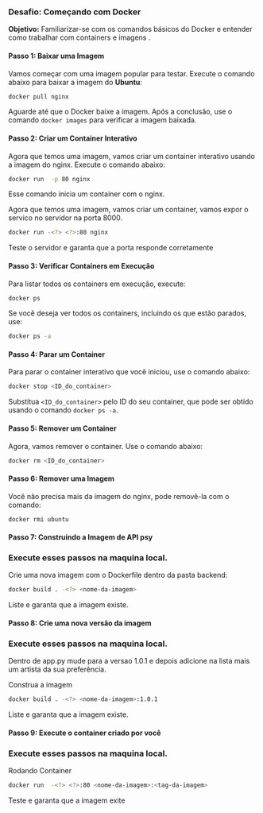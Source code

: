 ### Desafio: **Começando com Docker**

**Objetivo:** Familiarizar-se com os comandos básicos do Docker e entender como trabalhar com containers e imagens .

#### Passo 1: Baixar uma Imagem

Vamos começar com uma imagem popular para testar. Execute o comando abaixo para baixar a imagem do **Ubuntu**:

```bash
docker pull nginx
```

Aguarde até que o Docker baixe a imagem. Após a conclusão, use o comando `docker images` para verificar a imagem baixada.

#### Passo 2: Criar um Container Interativo

Agora que temos uma imagem, vamos criar um container interativo usando a imagem do nginx. Execute o comando abaixo:

```bash
docker run  -p 80 nginx
```

Esse comando inicia um container com o nginx.

Agora que temos uma imagem, vamos criar um container, vamos expor o servico no servidor na porta 8000.
```bash
docker run -<?> <?>:80 nginx
```

Teste o servidor e garanta que a porta responde corretamente

#### Passo 3: Verificar Containers em Execução

Para listar todos os containers em execução, execute:

```bash
docker ps
```

Se você deseja ver todos os containers, incluindo os que estão parados, use:

```bash
docker ps -a
```

#### Passo 4: Parar um Container

Para parar o container interativo que você iniciou, use o comando abaixo:

```bash
docker stop <ID_do_container>
```

Substitua `<ID_do_container>` pelo ID do seu container, que pode ser obtido usando o comando `docker ps -a`.

#### Passo 5: Remover um Container

Agora, vamos remover o container. Use o comando abaixo:

```bash
docker rm <ID_do_container>
```

#### Passo 6: Remover uma Imagem

Você não precisa mais da imagem do nginx, pode removê-la com o comando:

```bash
docker rmi ubuntu
```
#### Passo 7: Construindo a Imagem de API psy
### Execute esses passos na maquina local.


Crie uma nova imagem com o Dockerfile dentro da pasta backend:

```bash
docker build . -<?> <nome-da-imagem>
```

Liste e garanta que a imagem existe.

#### Passo 8: Crie uma nova versão da imagem
### Execute esses passos na maquina local.


Dentro de app.py mude para a versao 1.0.1 e depois adicione na lista mais um artista da sua preferência.

Construa a imagem
```bash
docker build . -<?> <nome-da-imagem>:1.0.1
```

Liste e garanta que a imagem existe.

#### Passo 9: Execute o container criado por você
### Execute esses passos na maquina local.

Rodando Container
```bash
docker run  -<?> <?>:80 <nome-da-imagem>:<tag-da-imagem>
```
Teste e garanta que a imagem exite